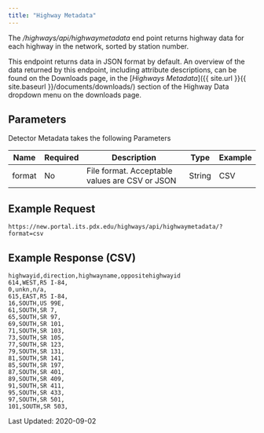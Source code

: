 ```yaml
---
title: "Highway Metadata"
---
```

The _/highways/api/highwaymetadata_ end point returns highway data for each highway in the network, sorted by station number.

This endpoint returns data in JSON format by default. An overview of the data returned by this endpoint, including attribute descriptions, can be found on the Downloads page, in the [_Highways Metadata_]({{ site.url }}{{ site.baseurl }}/documents/downloads/) section of the Highway Data dropdown menu on the downloads page.

## Parameters
Detector Metadata takes the following Parameters

| Name         | Required | Description                                        | Type   | Example      |
| ------------ | -------- | -------------------------------------------------- | ------ | ------------ |
|  format      | No       | File format. Acceptable values are CSV or JSON     | String | CSV          |

## Example Request
```https://new.portal.its.pdx.edu/highways/api/highwaymetadata/?format=csv```

## Example Response (CSV)
```
highwayid,direction,highwayname,oppositehighwayid
614,WEST,R5 I-84,
0,unkn,n/a,
615,EAST,R5 I-84,
16,SOUTH,US 99E,
61,SOUTH,SR 7,
65,SOUTH,SR 97,
69,SOUTH,SR 101,
71,SOUTH,SR 103,
73,SOUTH,SR 105,
77,SOUTH,SR 123,
79,SOUTH,SR 131,
81,SOUTH,SR 141,
85,SOUTH,SR 197,
87,SOUTH,SR 401,
89,SOUTH,SR 409,
91,SOUTH,SR 411,
95,SOUTH,SR 433,
97,SOUTH,SR 501,
101,SOUTH,SR 503,
```

Last Updated: 2020-09-02
